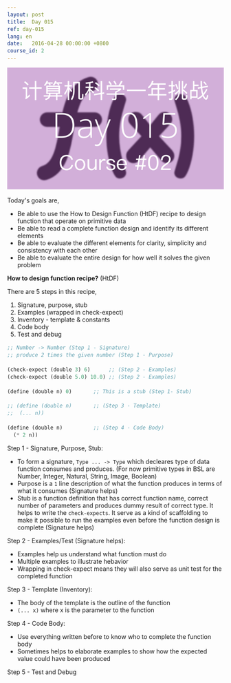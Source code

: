 ```yaml
---
layout: post
title:  Day 015
ref: day-015
lang: en
date:   2016-04-28 00:00:00 +0800
course_id: 2
---
```


![](/images/Day015.png)

Today's goals are,

- Be able to use the How to Design Function (HtDF) recipe to design function that operate on primitive data
- Be able to read a complete function design and identify its different elements
- Be able to evaluate the different elements for clarity, simplicity and consistency with each other
- Be able to evaluate the entire design for how well it solves the given problem


**How to design function recipe?** (HtDF)

There are 5 steps in this recipe,

1. Signature, purpose, stub
1. Examples (wrapped in check-expect)
1. Inventory - template & constants
1. Code body
1. Test and debug

```lisp
;; Number -> Number (Step 1 - Signature)
;; produce 2 times the given number (Step 1 - Purpose)

(check-expect (double 3) 6)      ;; (Step 2 - Examples)
(check-expect (double 5.0) 10.0) ;; (Step 2 - Examples)

(define (double n) 0)       ;; This is a stub (Step 1- Stub)

;; (define (double n)       ;; (Step 3 - Template)
;;  (... n))
  
(define (double n)          ;; (Step 4 - Code Body)
  (* 2 n))
```

Step 1 - Signature, Purpose, Stub:

- To form a signature, `Type ... -> Type` which decleares type of data function consumes and produces. (For now primitive types in BSL are Number, Integer, Natural, String, Image, Boolean)
- Purpose is a `1` line description of what the function produces in terms of what it consumes (Signature helps)
- Stub is a function definition that has correct function name, correct number of parameters and produces dummy result of correct type. It helps to write the `check-expects`. It serve as a kind of scaffolding to make it possible to run the examples even before the function design is complete (Signature helps)

Step 2 - Examples/Test (Signature helps):

- Examples help us understand what function must do
- Multiple examples to illustrate hebavior
- Wrapping in check-expect means they will also serve as unit test for the completed function

Step 3 - Template (Inventory):

- The body of the template is the outline of the function
- `(... x)` where x is the parameter to the function

Step 4 - Code Body:

- Use everything written before to know who to complete the function body
- Sometimes helps to elaborate examples to show how the expected value could have been produced

Step 5 - Test and Debug
